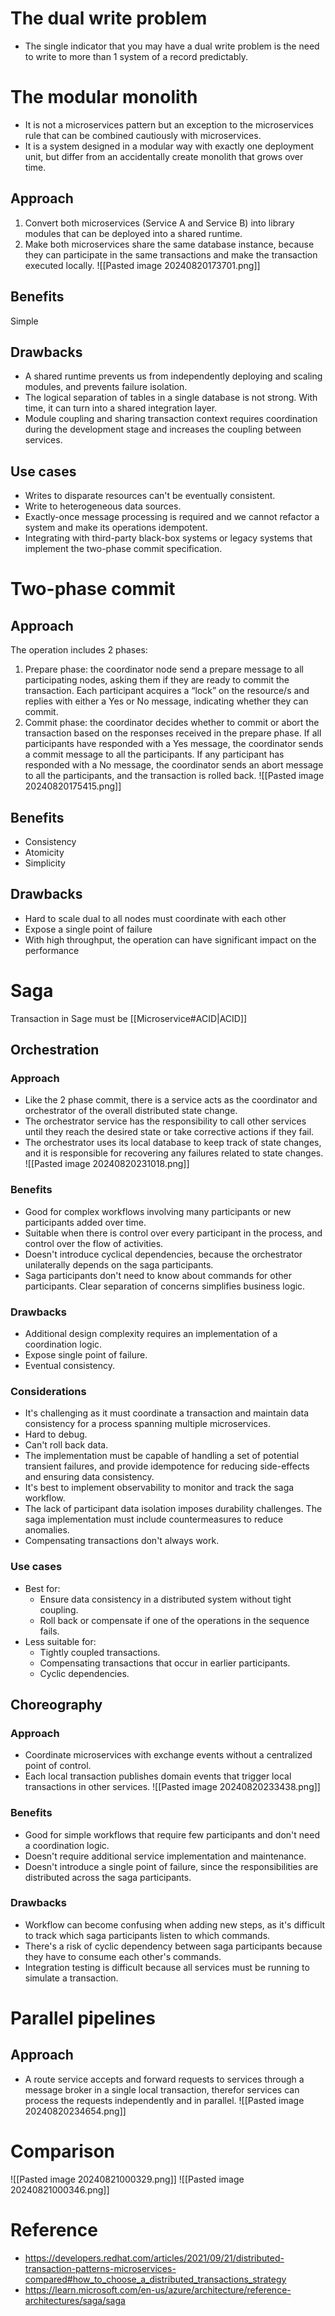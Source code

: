# The dual write problem
- The single indicator that you may have a dual write problem is the need to write to more than 1 system of a record predictably.
# The modular monolith
- It is not a microservices pattern but an exception to the microservices rule that can be combined cautiously with microservices.
- It is a system designed in a modular way with exactly one deployment unit, but differ from an accidentally create monolith  that grows over time.
## Approach
1. Convert both microservices (Service A and Service B) into library modules that can be deployed into a shared runtime.
2. Make both microservices share the same database instance, because they can participate in the same transactions and make the transaction executed locally.
![[Pasted image 20240820173701.png]]
## Benefits
Simple
## Drawbacks
- A shared runtime prevents us from independently deploying and scaling modules, and prevents failure isolation.
- The logical separation of tables in a single database is not strong. With time, it can turn into a shared integration layer.
- Module coupling and sharing transaction context requires coordination during the development stage and increases the coupling between services.
## Use cases
- Writes to disparate resources can't be eventually consistent.
- Write to heterogeneous data sources.
- Exactly-once message processing is required and we cannot refactor a system and make its operations idempotent.
- Integrating with third-party black-box systems or legacy systems that implement the two-phase commit specification.
# Two-phase commit
## Approach
The operation includes 2 phases:
1. Prepare phase: the coordinator node send a prepare message to all participating nodes, asking them if they are ready to commit the transaction. Each participant acquires a “lock” on the resource/s and replies with either a Yes or No message, indicating whether they can commit.
2. Commit phase: the coordinator decides whether to commit or abort the transaction based on the responses received in the prepare phase. If all participants have responded with a Yes message, the coordinator sends a commit message to all the participants. If any participant has responded with a No message, the coordinator sends an abort message to all the participants, and the transaction is rolled back.
![[Pasted image 20240820175415.png]]
## Benefits
- Consistency
- Atomicity
- Simplicity
## Drawbacks
- Hard to scale dual to all nodes must coordinate with each other
- Expose a single point of failure
- With high throughput, the operation can have significant impact on the performance
# Saga
Transaction in Sage must be [[Microservice#ACID|ACID]]
## Orchestration
### Approach
- Like the 2 phase commit, there is a service acts as the coordinator and orchestrator of the overall distributed state change.
- The orchestrator service has the responsibility to call other services until they reach the desired state or take corrective actions if they fail.
- The orchestrator uses its local database to keep track of state changes, and it is responsible for recovering any failures related to state changes.
![[Pasted image 20240820231018.png]]
### Benefits
- Good for complex workflows involving many participants or new participants added over time.
- Suitable when there is control over every participant in the process, and control over the flow of activities.
- Doesn't introduce cyclical dependencies, because the orchestrator unilaterally depends on the saga participants.
- Saga participants don't need to know about commands for other participants. Clear separation of concerns simplifies business logic.
### Drawbacks
- Additional design complexity requires an implementation of a coordination logic.
- Expose single point of failure.
- Eventual consistency.
### Considerations
- It's challenging as it must coordinate a transaction and maintain data consistency for a process spanning multiple microservices.
- Hard to debug.
- Can't roll back data.
- The implementation must be capable of handling a set of potential transient failures, and provide idempotence for reducing side-effects and ensuring data consistency.
- It's best to implement observability to monitor and track the saga workflow.
- The lack of participant data isolation imposes durability challenges. The saga implementation must include countermeasures to reduce anomalies.
- Compensating transactions don't always work.
### Use cases
- Best for:
	- Ensure data consistency in a distributed system without tight coupling.
	- Roll back or compensate if one of the operations in the sequence fails.
- Less suitable for:
	- Tightly coupled transactions.
	- Compensating transactions that occur in earlier participants.
	- Cyclic dependencies.
## Choreography
### Approach
- Coordinate microservices with exchange events without a centralized point of control.
- Each local transaction publishes domain events that trigger local transactions in other services.
![[Pasted image 20240820233438.png]]
### Benefits
- Good for simple workflows that require few participants and don't need a coordination logic.
- Doesn't require additional service implementation and maintenance.
- Doesn't introduce a single point of failure, since the responsibilities are distributed across the saga participants.
### Drawbacks
- Workflow can become confusing when adding new steps, as it's difficult to track which saga participants listen to which commands.
- There's a risk of cyclic dependency between saga participants because they have to consume each other's commands.
- Integration testing is difficult because all services must be running to simulate a transaction.
# Parallel pipelines
## Approach
- A route service accepts and forward requests to services through a message broker in a single local transaction, therefor services can process the requests independently and in parallel.
![[Pasted image 20240820234654.png]]
# Comparison
![[Pasted image 20240821000329.png]]
![[Pasted image 20240821000346.png]]
# Reference
- https://developers.redhat.com/articles/2021/09/21/distributed-transaction-patterns-microservices-compared#how_to_choose_a_distributed_transactions_strategy
- https://learn.microsoft.com/en-us/azure/architecture/reference-architectures/saga/saga